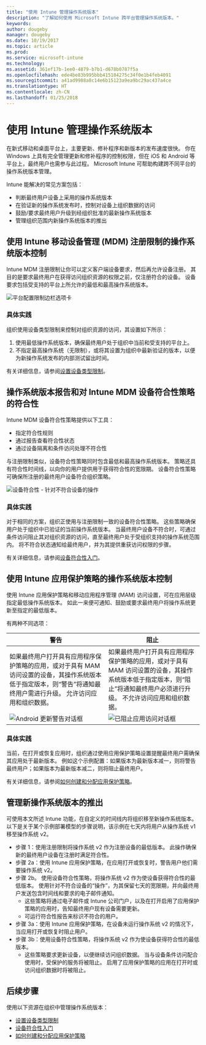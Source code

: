 ```yaml
---
title: "使用 Intune 管理操作系统版本"
description: "了解如何使用 Microsoft Intune 跨平台管理操作系统版本。"
keywords: 
author: dougeby
manager: dougeby
ms.date: 10/19/2017
ms.topic: article
ms.prod: 
ms.service: microsoft-intune
ms.technology: 
ms.assetid: 361ef17b-1ee0-4879-b7b1-d678b0787f5a
ms.openlocfilehash: ede4be83b995bbb415184275c34f0e1b4feb4091
ms.sourcegitcommit: a41ad9988a8c14e6b15123a9ea9bc29ac437a4ce
ms.translationtype: HT
ms.contentlocale: zh-CN
ms.lasthandoff: 01/25/2018
---
```

# <a name="manage-operating-system-versions-with-intune"></a>使用 Intune 管理操作系统版本
在新式移动和桌面平台上，主要更新、修补程序和新版本的发布速度很快。 你在 Windows 上具有完全管理更新和修补程序的控制权限，但在 iOS 和 Android 等平台上，最终用户也需参与此过程。  Microsoft Intune 可帮助构建跨不同平台的操作系统版本管理。

Intune 能解决的常见方案包括： 
- 判断最终用户设备上采用的操作系统版本
- 在验证新的操作系统发布时，控制对设备上组织数据的访问
- 鼓励/要求最终用户升级到经组织批准的最新操作系统版本
- 管理组织范围内新操作系统版本的推出
  
## <a name="operating-system-version-control-using-intune-mobile-device-management-mdm-enrollment-restrictions"></a>使用 Intune 移动设备管理 (MDM) 注册限制的操作系统版本控制
Intune MDM 注册限制让你可以定义客户端设备要求，然后再允许设备注册。 其目的是要求最终用户在获得访问组织资源的权限之前，仅注册符合的设备。 设备要求包括受支持的平台上所允许的最低和最高操作系统版本。
 
![平台配置限制边栏选项卡](./media/os-version-platform-configurations.png) 
 
### <a name="in-practice"></a>具体实践
组织使用设备类型限制来控制对组织资源的访问，其设置如下所示： 
1. 使用最低操作系统版本，确保最终用户处于组织中当前和受支持的平台上。 
2. 不指定最高操作系统（无限制），或将其设置为组织中最新验证的版本，以便为新操作系统发布的内部测试留出时间。

有关详细信息，请参阅[设置设备类型限制](https://docs.microsoft.com/en-us/intune/enrollment-restrictions-set#set-device-type-restrictions)。
 
## <a name="operating-system-version-reporting-and-compliance-with-intune-mdm-device-compliance-policies"></a>操作系统版本报告和对 Intune MDM 设备符合性策略的符合性
Intune MDM 设备符合性策略提供以下工具： 
- 指定符合性规则
- 通过报告查看符合性状态
- 通过设备隔离和条件访问处理不符合性

与注册限制类似，设备符合性策略同时包含最低和最高操作系统版本。 策略还具有符合性时间线，以向你的用户提供用于获得符合性的宽限期。 设备符合性策略可确保所注册的最终用户设备符合组织策略。

![设备符合性 - 针对不符合设备的操作](./media/os-version-actions-noncompliance.png) 

### <a name="in-practice"></a>具体实践
对于相同的方案，组织正使用与注册限制一致的设备符合性策略。 这些策略确保用户处于组织中已验证的当前操作系统版本。 当最终用户设备不符合时，可通过条件访问阻止其对组织资源的访问，直至最终用户处于受组织支持的操作系统范围内。 将不符合状态通知给最终用户，并为其提供重获访问权限的步骤。   

有关详细信息，请参阅[设备符合性入门](https://docs.microsoft.com/en-us/intune/device-compliance-get-started)。
 
## <a name="operating-system-version-controls-using-intune-app-protection-policies"></a>使用 Intune 应用保护策略的操作系统版本控制    
使用 Intune 应用保护策略和移动应用程序管理 (MAM) 访问设置，可在应用层级指定最低操作系统版本。 如此一来便可通知、鼓励或要求最终用户将操作系统更新至指定的最低版本。
 
有两种不同选项： 

|警告  |阻止  |
|---------|---------|
|如果最终用户打开具有应用程序保护策略的应用，或对于具有 MAM 访问设置的设备，其操作系统版本低于指定版本，则“警告”将通知最终用户需进行升级。 允许访问应用和组织数据。|如果最终用户打开具有应用程序保护策略的应用，或对于具有 MAM 访问设置的设备，其操作系统版本低于指定版本，则“阻止”将通知最终用户必须进行升级。 不允许访问应用和组织数据。|
|![Android 更新警告对话框](./media/os-version-update-warning.png)    |![已阻止应用访问对话框](./media/os-version-access-blocked.png)          |

 
### <a name="in-practice"></a>具体实践
当前，在打开或恢复应用时，组织通过使用应用保护策略设置提醒最终用户需确保其应用处于最新版本。 例如这个示例配置：如果版本为最新版本减一，则将警告最终用户；如果版本为最新版本减二，则将阻止最终用户。
 
有关详细信息，请参阅[如何创建和分配应用保护策略](https://docs.microsoft.com/intune/app-protection-policies)。

## <a name="managing-a-new-operating-system-version-rollout"></a>管理新操作系统版本的推出
可使用本文所述 Intune 功能，在自定义的时间线内将组织移至新操作系统版本。 以下是关于某个示例部署模型的步骤说明，该示例在七天内将用户从操作系统 v1 移至操作系统 v2。
- 步骤 1：使用注册限制将操作系统 v2 作为注册设备的最低版本。 此操作确保新的最终用户设备在注册时满足符合性。
- 步骤 2a：使用 Intune 应用保护策略，在应用打开或恢复时，警告用户他们需要操作系统 v2。
- 步骤 2b。 使用设备符合性策略，将操作系统 v2 作为使设备获得符合性的最低版本。 使用针对不符合设备的“操作”，为其保留七天的宽限期，并向最终用户发送包含时间线和要求的电子邮件通知。
  -  这些策略将通过电子邮件或 Intune 公司门户，以及在打开启用了应用保护策略的应用时，告知最终用户现有设备需要更新。
  - 可运行符合性报告来标识不符合的用户。 
- 步骤 3a：使用 Intune 应用保护策略，在设备未运行操作系统 v2 的情况下，当应用打开或恢复时阻止用户。
- 步骤 3b：使用设备符合性策略，将操作系统 v2 作为使设备获得符合性的最低版本。
  - 这些策略要求更新设备，以便继续访问组织数据。 当与设备条件访问配合使用时，受保护的服务将被阻止。 启用了应用保护策略的应用在打开时或访问组织数据时将被阻止。

## <a name="next-steps"></a>后续步骤
使用以下资源在组织中管理操作系统版本： 

- [设置设备类型限制](https://docs.microsoft.com/en-us/intune/enrollment-restrictions-set#set-device-type-restrictions)
- [设备符合性入门](https://docs.microsoft.com/en-us/intune/device-compliance-get-started)
- [如何创建和分配应用保护策略](https://docs.microsoft.com/intune/app-protection-policies)
